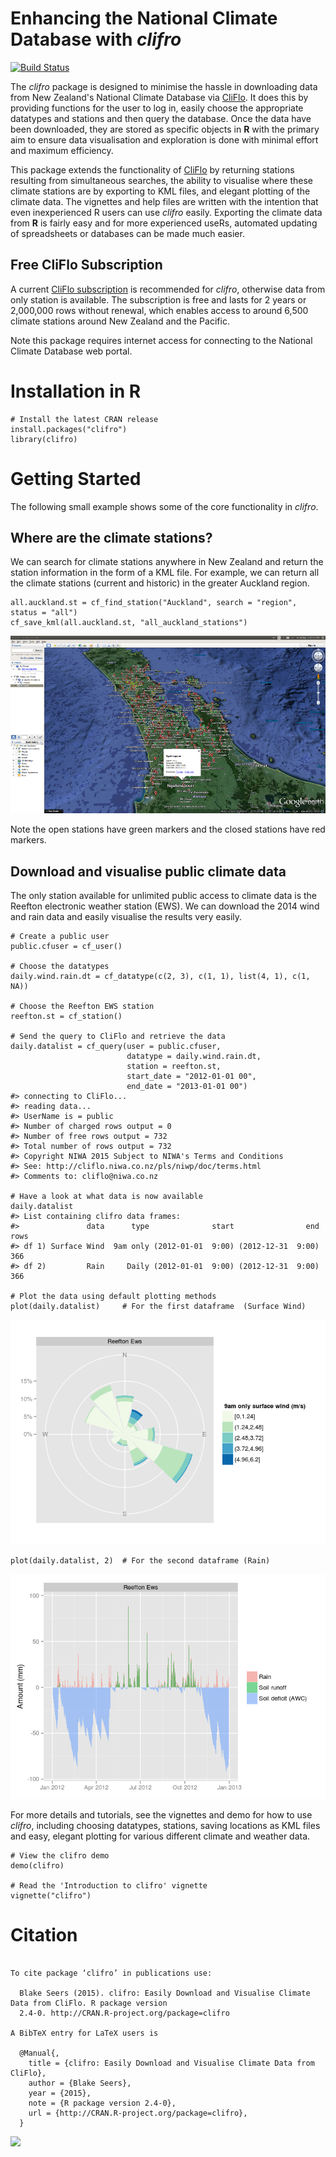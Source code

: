 <!-- README.md is generated from README.Rmd. Please edit that file -->



Enhancing the National Climate Database with *clifro*
=====================================================

[![Build Status](https://travis-ci.org/ropensci/clifro.svg)](https://travis-ci.org/ropensci/clifro)

The *clifro* package is designed to minimise the hassle in downloading data from New Zealand's National Climate Database via [CliFlo](http://cliflo.niwa.co.nz/). It does this by providing functions for the user to log in, easily choose the appropriate datatypes and stations and then query the database. Once the data have been downloaded, they are stored as specific objects in **R** with the primary aim to ensure data visualisation and exploration is done with minimal effort and maximum efficiency.

This package extends the functionality of [CliFlo](http://cliflo.niwa.co.nz/) by returning stations resulting from simultaneous searches, the ability to visualise where these climate stations are by exporting to KML files, and elegant plotting of the climate data. The vignettes and help files are written with the intention that even inexperienced R users can use *clifro* easily. Exporting the climate data from **R** is fairly easy and for more experienced useRs, automated updating of spreadsheets or databases can be made much easier.

Free CliFlo Subscription
------------------------

A current [CliFlo subscription](http://cliflo.niwa.co.nz/pls/niwp/wsubform.intro) is recommended for *clifro*, otherwise data from only station is available. The subscription is free and lasts for 2 years or 2,000,000 rows without renewal, which enables access to around 6,500 climate stations around New Zealand and the Pacific.

Note this package requires internet access for connecting to the National Climate Database web portal.

Installation in R
=================

``` {.r}
# Install the latest CRAN release
install.packages("clifro")
library(clifro)
```

Getting Started
===============

The following small example shows some of the core functionality in *clifro*.

Where are the climate stations?
-------------------------------

We can search for climate stations anywhere in New Zealand and return the station information in the form of a KML file. For example, we can return all the climate stations (current and historic) in the greater Auckland region.

``` {.r}
all.auckland.st = cf_find_station("Auckland", search = "region", status = "all")
cf_save_kml(all.auckland.st, "all_auckland_stations")
```

![All Auckland Climate Stations](README-map.png)

Note the open stations have green markers and the closed stations have red markers.

Download and visualise public climate data
------------------------------------------

The only station available for unlimited public access to climate data is the Reefton electronic weather station (EWS). We can download the 2014 wind and rain data and easily visualise the results very easily.

``` {.r}
# Create a public user
public.cfuser = cf_user()

# Choose the datatypes
daily.wind.rain.dt = cf_datatype(c(2, 3), c(1, 1), list(4, 1), c(1, NA))

# Choose the Reefton EWS station
reefton.st = cf_station()

# Send the query to CliFlo and retrieve the data
daily.datalist = cf_query(user = public.cfuser, 
                          datatype = daily.wind.rain.dt, 
                          station = reefton.st,
                          start_date = "2012-01-01 00",
                          end_date = "2013-01-01 00")
#> connecting to CliFlo...
#> reading data...
#> UserName is = public
#> Number of charged rows output = 0
#> Number of free rows output = 732
#> Total number of rows output = 732
#> Copyright NIWA 2015 Subject to NIWA's Terms and Conditions
#> See: http://cliflo.niwa.co.nz/pls/niwp/doc/terms.html
#> Comments to: cliflo@niwa.co.nz

# Have a look at what data is now available
daily.datalist
#> List containing clifro data frames:
#>               data      type              start                end rows
#> df 1) Surface Wind  9am only (2012-01-01  9:00) (2012-12-31  9:00)  366
#> df 2)         Rain     Daily (2012-01-01  9:00) (2012-12-31  9:00)  366

# Plot the data using default plotting methods
plot(daily.datalist)     # For the first dataframe  (Surface Wind)
```

![](README-rain-wind-example-1.png)

``` {.r}
plot(daily.datalist, 2)  # For the second dataframe (Rain)
```

![](README-rain-wind-example-2.png)

For more details and tutorials, see the vignettes and demo for how to use *clifro*, including choosing datatypes, stations, saving locations as KML files and easy, elegant plotting for various different climate and weather data.

``` {.r}
# View the clifro demo
demo(clifro)

# Read the 'Introduction to clifro' vignette
vignette("clifro")
```

Citation
========

``` {.bibtex}

To cite package ‘clifro’ in publications use:

  Blake Seers (2015). clifro: Easily Download and Visualise Climate Data from CliFlo. R package version
  2.4-0. http://CRAN.R-project.org/package=clifro

A BibTeX entry for LaTeX users is

  @Manual{,
    title = {clifro: Easily Download and Visualise Climate Data from CliFlo},
    author = {Blake Seers},
    year = {2015},
    note = {R package version 2.4-0},
    url = {http://CRAN.R-project.org/package=clifro},
  }
```

[![](http://ropensci.org/public_images/github_footer.png)](http://ropensci.org)
